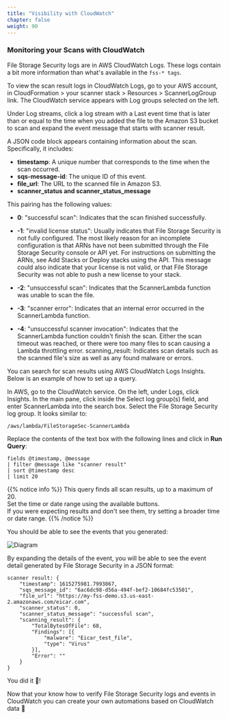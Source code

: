 ```yaml
---
title: "Visibility with CloudWatch"
chapter: false
weight: 90
---
```


### Monitoring your Scans with CloudWatch

File Storage Security logs are in AWS CloudWatch Logs. These logs contain a bit more information than what's available in the ```fss-* tags```.

To view the scan result logs in CloudWatch Logs, go to your AWS account, in CloudFormation > your scanner stack > Resources > ScannerLogGroup link. The CloudWatch service appears with Log groups selected on the left.

Under Log streams, click a log stream with a Last event time that is later than or equal to the time when you added the file to the Amazon S3 bucket to scan and expand the event message that starts with scanner result.

A JSON code block appears containing information about the scan. Specifically, it includes:

* <b>timestamp</b>: A unique number that corresponds to the time when the scan occurred.
* <b>sqs-message-id</b>: The unique ID of this event.
* <b>file_url</b>: The URL to the scanned file in Amazon S3.
* <b>scanner_status and scanner_status_message</b>

This pairing has the following values:

* <b>0</b>:  "successful scan": Indicates that the scan finished successfully.

* <b>-1</b>: "invalid license status": Usually indicates that File Storage Security is not fully configured. The most likely reason for an incomplete configuration is that ARNs have not been submitted through the File Storage Security console or API yet. For instructions on submitting the ARNs, see Add Stacks or Deploy stacks using the API. This message could also indicate that your license is not valid, or that File Storage Security was not able to push a new license to your stack.

* <b>-2</b>: "unsuccessful scan": Indicates that the ScannerLambda function was unable to scan the file.

* <b>-3</b>: "scanner error": Indicates that an internal error occurred in the ScannerLambda function.

* <b>-4</b>: "unsuccessful scanner invocation": Indicates that the ScannerLambda function couldn't finish the scan. Either the scan timeout was reached, or there were too many files to scan causing a Lambda throttling error.
scanning_result: Indicates scan details such as the scanned file's size as well as any found malware or errors.

You can search for scan results using AWS CloudWatch Logs Insights. Below is an example of how to set up a query.

In AWS, go to the CloudWatch service.
On the left, under Logs, click Insights.
In the main pane, click inside the Select log group(s) field, and enter ScannerLambda into the search box. Select the File Storage Security log group. It looks similar to:

```
/aws/lambda/FileStorageSec-ScannerLambda
```

Replace the contents of the text box with the following lines and click in <b>Run Query</b>:

```
fields @timestamp, @message
| filter @message like "scanner result"
| sort @timestamp desc
| limit 20
```
{{% notice info %}}
This query finds all scan results, up to a maximum of 20.<br/>
Set the time or date range using the available buttons.<br/>
If you were expecting results and don't see them, try setting a broader time or date range.
{{% /notice %}}

You should be able to see the events that you generated:

![Diagram](/images/cw.png)

By expanding the details of the event, you will be able to see the event detail generated by File Storage Security in a JSON format:

```
scanner result: {
	"timestamp": 1615275981.7993867,
	"sqs_message_id": "6ac6dc98-d56a-494f-bef2-10684fc53501",
	"file_url": "https://my-fss-demo.s3.us-east-2.amazonaws.com/eicar.com",
	"scanner_status": 0,
	"scanner_status_message": "successful scan",
	"scanning_result": {
		"TotalBytesOfFile": 68,
		"Findings": [{
			"malware": "Eicar_test_file",
			"type": "Virus"
		}],
		"Error": ""
	}
}
```

You did it :tada:!

Now that your know how to verify File Storage Security logs and events in CloudWatch you can create your own automations based on CloudWatch data :rocket: